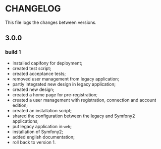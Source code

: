 # CHANGELOG

This file logs the changes between versions.

## 3.0.0

### build 1

* Installed capifony for deployment;
* created test script;
* created acceptance tests;
* removed user management from legacy application;
* partly integrated new design in legacy application;
* created new design;
* created a home page for pre-registration;
* created a user management with registration, connection and account edition;
* created an installation script;
* shared the configuration between the legacy and Symfony2 applications;
* put legacy application in `web`;
* installation of Symfony2;
* added english documentation;
* roll back to version 1.
